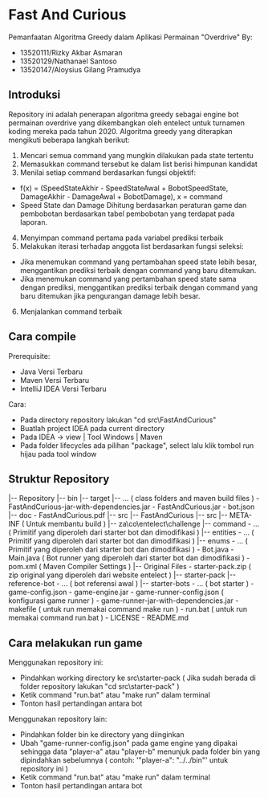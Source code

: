 # Fast And Curious

Pemanfaatan Algoritma Greedy dalam Aplikasi Permainan "Overdrive"
By:
- 13520111/Rizky Akbar Asmaran
- 13520129/Nathanael Santoso
- 13520147/Aloysius Gilang Pramudya

## Introduksi

Repository ini adalah penerapan algoritma greedy sebagai engine bot permainan overdrive yang dikembangkan oleh entelect untuk turnamen koding mereka pada tahun 2020. Algoritma greedy yang diterapkan mengikuti beberapa langkah berikut:

1. Mencari semua command yang mungkin dilakukan pada state tertentu
2. Memasukkan command tersebut ke dalam list berisi himpunan kandidat
3. Menilai setiap command berdasarkan fungsi objektif:
  - f(x) = (SpeedStateAkhir - SpeedStateAwal + BobotSpeedState, DamageAkhir - DamageAwal + BobotDamage), x = command
  - Speed State dan Damage Dihitung berdasarkan peraturan game dan pembobotan berdasarkan tabel pembobotan yang terdapat pada laporan.
4. Menyimpan command pertama pada variabel prediksi terbaik
5. Melakukan iterasi terhadap anggota list berdasarkan fungsi seleksi:
  - Jika menemukan command yang pertambahan speed state lebih besar, menggantikan prediksi terbaik dengan command yang baru ditemukan.
  - Jika menemukan command yang pertambahan speed state sama dengan prediksi, menggantikan prediksi terbaik dengan command yang baru ditemukan jika pengurangan damage lebih besar.
6. Menjalankan command terbaik

## Cara compile

Prerequisite:
- Java Versi Terbaru
- Maven Versi Terbaru
- IntelliJ IDEA Versi Terbaru

Cara:
- Pada directory repository lakukan "cd src\FastAndCurious"
- Buatlah project IDEA pada current directory
- Pada IDEA -> view | Tool Windows | Maven
- Pada folder lifecycles ada pilihan "package", select lalu klik tombol run hijau pada tool window

## Struktur Repository

|-- Repository
  |-- bin
    |-- target
      |-- ... ( class folders and maven build files )
      \- FastAndCurious-jar-with-dependencies.jar
      \- FastAndCurious.jar
    \- bot.json
  |-- doc
    \- FastAndCurious.pdf
  |-- src
    |-- FastAndCurious
      |-- src
        |-- META-INF ( Untuk membantu build )
        |-- za\co\entelect\challenge
          |-- command
            \- ... ( Primitif yang diperoleh dari starter bot dan dimodifikasi )
          |-- entities
            \- ... ( Primitif yang diperoleh dari starter bot dan dimodifikasi )
          |-- enums
            \- ... ( Primitif yang diperoleh dari starter bot dan dimodifikasi )
          \- Bot.java
          \- Main.java ( Bot runner yang diperoleh dari starter bot dan dimodifikasi )
        \- pom.xml ( Maven Compiler Settings )
    |-- Original Files
      \- starter-pack.zip ( zip original yang diperoleh dari website entelect )
    |-- starter-pack
      |-- reference-bot
        \- ... ( bot referensi awal )
      |-- starter-bots
        \- ... ( bot starter )
      \- game-config.json
      \- game-engine.jar
      \- game-runner-config.json ( konfigurasi game runner )
      \- game-runner-jar-with-dependencies.jar
      \- makefile ( untuk run memakai command make run )
      \- run.bat ( untuk run memakai command run.bat )
  \- LICENSE
  \- README.md

## Cara melakukan run game

Menggunakan repository ini:
- Pindahkan working directory ke src\starter-pack ( Jika sudah berada di folder repository lakukan "cd src\starter-pack" )
- Ketik command "run.bat" atau "make run" dalam terminal
- Tonton hasil pertandingan antara bot

Menggunakan repository lain:
- Pindahkan folder bin ke directory yang diinginkan
- Ubah "game-runner-config.json" pada game engine yang dipakai sehingga data "player-a" atau "player-b" menunjuk pada folder bin yang dipindahkan sebelumnya ( contoh: '"player-a": "../../bin"' untuk repository ini )
- Ketik command "run.bat" atau "make run" dalam terminal
- Tonton hasil pertandingan antara bot


